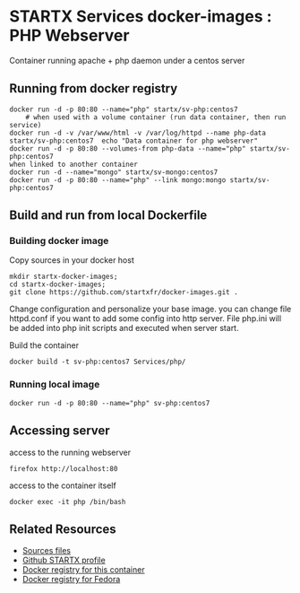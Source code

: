 # STARTX Services docker-images : PHP Webserver

Container running apache + php daemon under a centos server

## Running from docker registry

	docker run -d -p 80:80 --name="php" startx/sv-php:centos7
        # when used with a volume container (run data container, then run service)
	docker run -d -v /var/www/html -v /var/log/httpd --name php-data startx/sv-php:centos7  echo "Data container for php webserver"
	docker run -d -p 80:80 --volumes-from php-data --name="php" startx/sv-php:centos7
	when linked to another container
	docker run -d --name="mongo" startx/sv-mongo:centos7
	docker run -d -p 80:80 --name="php" --link mongo:mongo startx/sv-php:centos7

## Build and run from local Dockerfile
### Building docker image
Copy sources in your docker host 

	mkdir startx-docker-images; 
	cd startx-docker-images;
	git clone https://github.com/startxfr/docker-images.git .

Change configuration and personalize your base image. you can change file httpd.conf if you want to add some config into http server. File php.ini will be added into php init scripts and executed when server start.

Build the container

	docker build -t sv-php:centos7 Services/php/

### Running local image

	docker run -d -p 80:80 --name="php" sv-php:centos7

## Accessing server
access to the running webserver

	firefox http://localhost:80

access to the container itself

	docker exec -it php /bin/bash

## Related Resources
* [Sources files](https://github.com/startxfr/docker-images/tree/master/Services/php)
* [Github STARTX profile](https://github.com/startxfr/docker-images)
* [Docker registry for this container](https://registry.hub.docker.com/u/startx/sv-php/)
* [Docker registry for Fedora](https://registry.hub.docker.com/u/fedora/)